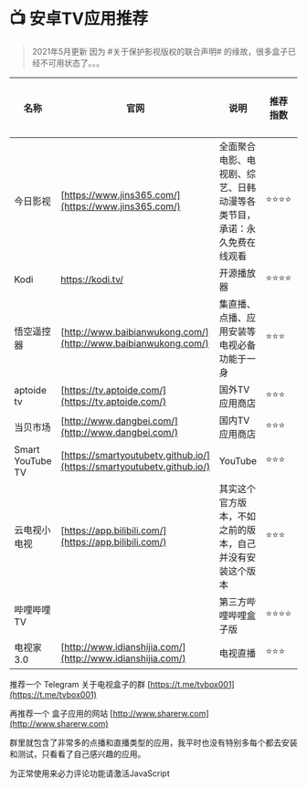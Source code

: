 # 📺 安卓TV应用推荐

> 2021年5月更新  因为 #关于保护影视版权的联合声明# 的缘故，很多盒子已经不可用状态了。。。


|名称|官网|说明|推荐指数|当前状态|
| -- | -- | -- | -- | -- |
| 今日影视 | [https://www.jins365.com/](https://www.jins365.com/) | 全面聚合电影、电视剧、综艺、日韩动漫等各类节目，承诺：永久免费在线观看 |⭐️⭐️⭐️⭐️|不可用状态|
| Kodi | [https://kodi.tv/  ](https://kodi.tv/  ) | 开源播放器| ⭐️⭐️⭐️⭐️| 可用|                                               |
| 悟空遥控器       | [http://www.baibianwukong.com/](http://www.baibianwukong.com/) | 集直播、点播、应用安装等电视必备功能于一身|⭐️⭐️⭐️| 可用
| aptoide tv       | [https://tv.aptoide.com/](https://tv.aptoide.com/) | 国外TV应用商店|⭐️⭐️⭐️| 可用
| 当贝市场         | [http://www.dangbei.com/](http://www.dangbei.com/) | 国内TV应用商店 |⭐️⭐️⭐️| 可用
| Smart YouTube TV | [https://smartyoutubetv.github.io/](https://smartyoutubetv.github.io/) | YouTube|⭐️⭐️⭐️| 可用
| 云电视小电视 | [https://app.bilibili.com/](https://app.bilibili.com/)       | 其实这个官方版本，不如之前的版本，自己并没有安装这个版本|⭐️⭐️⭐️| 可用
| 哔哩哔哩TV |       | 第三方哔哩哔哩盒子版 |⭐️⭐️⭐️⭐️| 可用
| 电视家3.0        | [http://www.idianshijia.com/](http://www.idianshijia.com/)   | 电视直播 |⭐️⭐️⭐️| 可用

推荐一个 Telegram 关于电视盒子的群 [https://t.me/tvbox001](https://t.me/tvbox001)

再推荐一个 盒子应用的网站 [http://www.sharerw.com](http://www.sharerw.com)

群里就包含了非常多的点播和直播类型的应用，我平时也没有特别多每个都去安装和测试，只看看了自己感兴趣的应用。

<!-- 来必力City版安装代码 -->
<div id="lv-container" data-id="city" data-uid="MTAyMC80NzA4OC8yMzU4OA==">
	<script type="text/javascript">
   (function(d, s) {
       var j, e = d.getElementsByTagName(s)[0];

       if (typeof LivereTower === 'function') { return; }

       j = d.createElement(s);
       j.src = 'https://cdn-city.livere.com/js/embed.dist.js';
       j.async = true;

       e.parentNode.insertBefore(j, e);
   })(document, 'script');
	</script>
<noscript> 为正常使用来必力评论功能请激活JavaScript</noscript>
</div>
<!-- City版安装代码已完成 -->